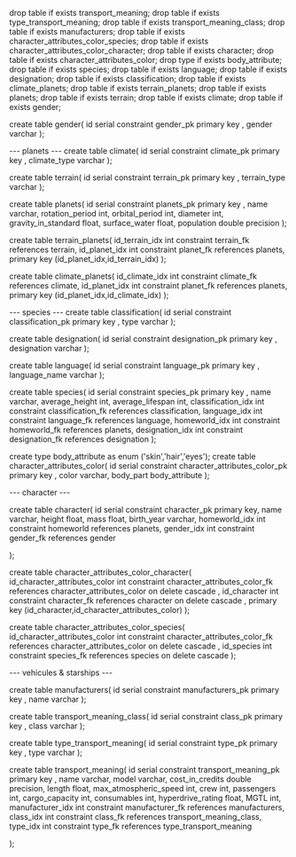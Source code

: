drop table if exists transport_meaning;
drop table if exists type_transport_meaning;
drop table if exists transport_meaning_class;
drop table if exists manufacturers;
drop table if exists character_attributes_color_species;
drop table if exists character_attributes_color_character;
drop table if exists character;
drop table if exists character_attributes_color;
drop type if exists body_attribute;
drop table if exists species;
drop table if exists language;
drop table if exists designation;
drop table if exists classification;
drop table if exists climate_planets;
drop table if exists terrain_planets;
drop table if exists planets;
drop table if exists terrain;
drop table if exists climate;
drop table if exists gender;


create table gender(
    id serial
                   constraint gender_pk primary key ,
    gender varchar
);

--- planets ---
create table climate(
    id serial
                    constraint climate_pk primary key ,
    climate_type varchar
);

create table terrain(
    id serial
                    constraint terrain_pk primary key ,
    terrain_type varchar
);

create table planets(
    id serial
                    constraint planets_pk primary key ,
    name varchar,
    rotation_period int,
    orbital_period int,
    diameter int,
    gravity_in_standard float,
    surface_water float,
    population double precision
);

create table terrain_planets(
    id_terrain_idx int
                            constraint terrain_fk
                            references terrain,
    id_planet_idx int
                            constraint planet_fk
                            references planets,
    primary key (id_planet_idx,id_terrain_idx)
);

create table climate_planets(
    id_climate_idx int
                            constraint climate_fk
                            references climate,
    id_planet_idx int
                            constraint planet_fk
                            references planets,
    primary key (id_planet_idx,id_climate_idx)
);

--- species ---
create table classification(
    id serial
                           constraint classification_pk primary key ,
    type varchar
);

create table designation(
    id serial
                        constraint designation_pk primary key ,
    designation varchar
);

create table language(
    id serial
                     constraint language_pk primary key ,
    language_name varchar
);

create table species(
    id serial
                    constraint species_pk primary key ,
    name varchar,
    average_height int,
    average_lifespan int,
    classification_idx int
                    constraint classification_fk
                    references classification,
    language_idx int
                    constraint language_fk
                    references language,
    homeworld_idx int
                    constraint homeworld_fk
                    references planets,
    designation_idx int
                    constraint designation_fk
                    references designation
);

create type body_attribute as enum ('skin','hair','eyes');
create table character_attributes_color(
    id serial
                       constraint character_attributes_color_pk primary key ,
    color varchar,
    body_part body_attribute
);


--- character ---

create table character(
    id serial
                      constraint character_pk primary key,
    name varchar,
    height float,
    mass float,
    birth_year varchar,
    homeworld_idx int
                      constraint homeworld
                      references planets,
    gender_idx int
                      constraint gender_fk
                      references gender

);

create table character_attributes_color_character(
    id_character_attributes_color int
                                 constraint character_attributes_color_fk
                                 references character_attributes_color
                                 on delete cascade ,
    id_character int
                                 constraint character_fk
                                 references character
                                 on delete cascade ,
    primary key (id_character,id_character_attributes_color)
);

create table character_attributes_color_species(
    id_character_attributes_color int
                                               constraint character_attributes_color_fk
                                               references character_attributes_color
                                               on delete cascade ,
    id_species int
                                               constraint species_fk
                                               references species
                                               on delete cascade
);


--- vehicules & starships ---

create table manufacturers(
    id serial
                          constraint manufacturers_pk primary key ,
    name varchar
);

create table transport_meaning_class(
    id serial
                                    constraint class_pk primary key ,
    class varchar
);

create table type_transport_meaning(
    id serial
                                   constraint type_pk primary key ,
    type varchar
);


create table transport_meaning(
    id serial
                              constraint transport_meaning_pk primary key ,
    name varchar,
    model varchar,
    cost_in_credits double precision,
    length float,
    max_atmospheric_speed int,
    crew int,
    passengers int,
    cargo_capacity int,
    consumables int,
    hyperdrive_rating float,
    MGTL int,
    manufacturer_idx int
                              constraint manufacturer_fk
                              references manufacturers,
    class_idx int
                              constraint class_fk
                              references transport_meaning_class,
    type_idx int
                              constraint type_fk
                              references type_transport_meaning

);
